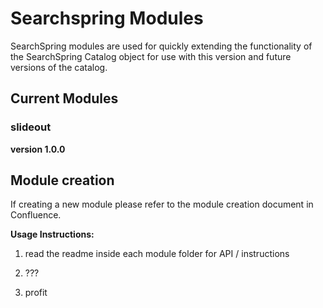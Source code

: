 # Searchspring Modules
SearchSpring modules are used for quickly extending the functionality of the SearchSpring Catalog object for use with this version and future versions of the catalog.

## Current Modules

### slideout
**version 1.0.0**

## Module creation
If creating a new module please refer to the module creation document in Confluence.

**Usage Instructions:**

1.  read the readme inside each module folder for API / instructions

2.  ???

3.  profit
